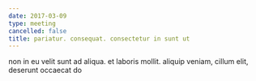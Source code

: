 ```yaml
---
date: 2017-03-09
type: meeting
cancelled: false
title: pariatur. consequat. consectetur in sunt ut
---
```

non in eu velit sunt ad aliqua. et laboris mollit. aliquip veniam, cillum elit, deserunt occaecat do